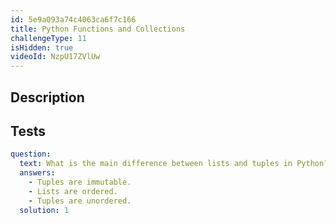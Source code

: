 ```yaml
---
id: 5e9a093a74c4063ca6f7c166
title: Python Functions and Collections
challengeType: 11
isHidden: true
videoId: NzpU17ZVlUw
---
```


## Description
<section id='description'>
</section>

## Tests
<section id='tests'>

```yml
question:
  text: What is the main difference between lists and tuples in Python?
  answers:
    - Tuples are immutable.
    - Lists are ordered.
    - Tuples are unordered.
  solution: 1
```

</section>

